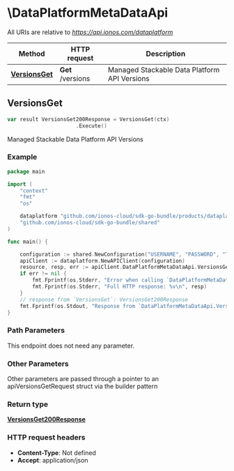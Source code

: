 # \DataPlatformMetaDataApi

All URIs are relative to *https://api.ionos.com/dataplatform*

|Method | HTTP request | Description|
|------------- | ------------- | -------------|
|[**VersionsGet**](DataPlatformMetaDataApi.md#VersionsGet) | **Get** /versions | Managed Stackable Data Platform API Versions|



## VersionsGet

```go
var result VersionsGet200Response = VersionsGet(ctx)
                      .Execute()
```

Managed Stackable Data Platform API Versions



### Example

```go
package main

import (
    "context"
    "fmt"
    "os"

    dataplatform "github.com/ionos-cloud/sdk-go-bundle/products/dataplatform"
    "github.com/ionos-cloud/sdk-go-bundle/shared"
)

func main() {

    configuration := shared.NewConfiguration("USERNAME", "PASSWORD", "TOKEN", "HOST_URL")
    apiClient := dataplatform.NewAPIClient(configuration)
    resource, resp, err := apiClient.DataPlatformMetaDataApi.VersionsGet(context.Background()).Execute()
    if err != nil {
        fmt.Fprintf(os.Stderr, "Error when calling `DataPlatformMetaDataApi.VersionsGet``: %v\n", err)
        fmt.Fprintf(os.Stderr, "Full HTTP response: %v\n", resp)
    }
    // response from `VersionsGet`: VersionsGet200Response
    fmt.Fprintf(os.Stdout, "Response from `DataPlatformMetaDataApi.VersionsGet`: %v\n", resource)
}
```

### Path Parameters

This endpoint does not need any parameter.

### Other Parameters

Other parameters are passed through a pointer to an apiVersionsGetRequest struct via the builder pattern


### Return type

[**VersionsGet200Response**](../models/VersionsGet200Response.md)

### HTTP request headers

- **Content-Type**: Not defined
- **Accept**: application/json


